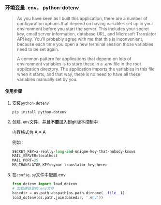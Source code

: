 ### 环境变量 .env， python-dotenv

> As you have seen as I built this application, there are a number of configuration options that depend on having variables set up in your environment before you start the server. This includes your secret key, email server information, database URL, and Microsoft Translator API key. You'll probably agree with me that this is inconvenient, because each time you open a new terminal session those variables need to be set again.
>
> A common pattern for applications that depend on lots of environment variables is to store these in a *.env* file in the root application directory. The application imports the variables in this file when it starts, and that way, there is no need to have all these variables manually set by you.

#### 使用步骤

1. 安装`python-dotenv`

   `pip install python-dotenv`

2. 创建`.env`文件，并且**不要**加入到git版本控制中

   内容格式为 A = A

   例如：

   ```python
   SECRET_KEY=a-really-long-and-unique-key-that-nobody-knows
   MAIL_SERVER=localhost
   MAIL_PORT=25
   MS_TRANSLATOR_KEY=<your-translator-key-here>
   ```

3. 在`config.py`文件中配置.env

   ```python
   from dotenv import load_dotenv
   # 加载根目录的.env文件
   basedir = os.path.abspath(os.path.dirname(__file__))
   load_dotenv(os.path.join(basedir, '.env'))
   ```

   